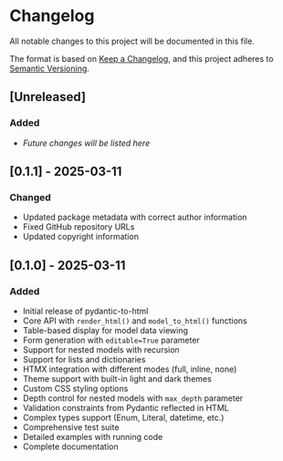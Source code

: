 # Changelog

All notable changes to this project will be documented in this file.

The format is based on [Keep a Changelog](https://keepachangelog.com/en/1.0.0/),
and this project adheres to [Semantic Versioning](https://semver.org/spec/v2.0.0.html).

## [Unreleased]

### Added
- _Future changes will be listed here_

## [0.1.1] - 2025-03-11

### Changed
- Updated package metadata with correct author information
- Fixed GitHub repository URLs
- Updated copyright information

## [0.1.0] - 2025-03-11

### Added
- Initial release of pydantic-to-html
- Core API with `render_html()` and `model_to_html()` functions
- Table-based display for model data viewing
- Form generation with `editable=True` parameter
- Support for nested models with recursion
- Support for lists and dictionaries
- HTMX integration with different modes (full, inline, none)
- Theme support with built-in light and dark themes
- Custom CSS styling options
- Depth control for nested models with `max_depth` parameter
- Validation constraints from Pydantic reflected in HTML
- Complex types support (Enum, Literal, datetime, etc.)
- Comprehensive test suite
- Detailed examples with running code
- Complete documentation